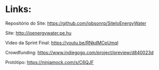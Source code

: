 # Links:

Repositório do Site: https://github.com/jobsonrp/SiteIoEnergyWater

Site: http://ioenergywater.pe.hu

Video da Sprint Final: https://youtu.be/RNkdMCpUmqI

Crowdfunding: https://www.indiegogo.com/project/preview/d840023d

Protótipo: https://ninjamock.com/s/C6QJF
